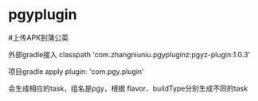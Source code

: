 # pgyplugin


#上传APK到蒲公英

外部gradle接入 classpath 'com.zhangniuniu.pgypluginz:pgyz-plugin:1.0.3'

项目gradle apply plugin: 'com.pgy.plugin'


会生成相应的task，组名是pgy，根据 flavor、buildType分别生成不同的task
